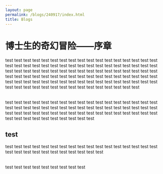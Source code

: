 ```yaml
---
layout: page
permalink: /blogs/240917/index.html
title: Blogs
---
```


# 博士生的奇幻冒险——序章

test test test test test test test test test test test test test test test test test test test test test test test test test test test test test test test test test test test test test test test test test test test test test test test test test test test test test test test test test test test test test test test test test test test test test test test test test test test test test test test test test test test test test test test test test test test test test test test test test test test test 


<br>test test test test test test test test test test test test test test test test test test test test test test test test test test test test test test test test test test test test test test test test test test test test test test test test test test test test test test test test test test test test test 

## test 

test test test test test test test test test test test test test test test test test test test test test test test test test test test test 


<br>test test test test test test test test test 